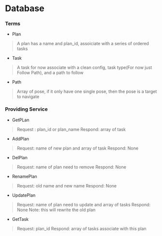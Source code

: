 # Database

### Terms
* Plan
> A plan has a name and plan_id, assoiciate with a series of ordered tasks
* Task
> A task for now associate with a clean config, task type(For now just Follow Path), and a path to follow
* Path
> Array of pose, if it only have one single pose, then the pose is a target to navigate 
### Providing Service

* GetPLan
> Request : plan_id or plan_name
Respond: array of task
* AddPlan
> Request: name of new plan and array of task
Respond: None
* DelPlan
> Request: name of plan need to remove
Respond: None
* RenamePlan
> Request: old name and new name
Respond: None
* UpdatePlan
> Request: name of plan need to update and array of tasks
Respond: None
Note: this will rewrite the old plan
* GetTask
> Request: plan_id
Respond: array of tasks associate with this plan